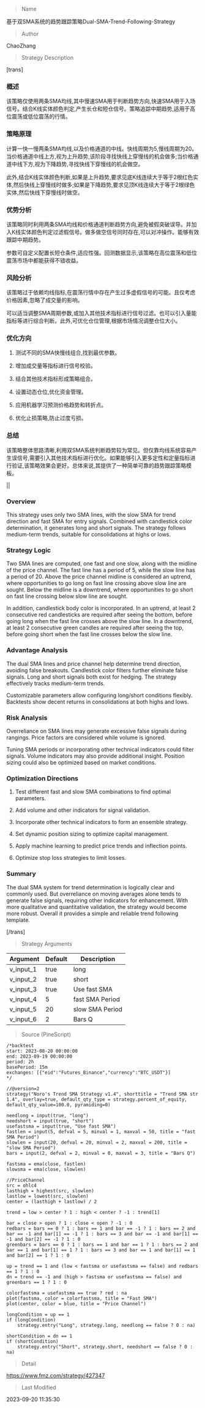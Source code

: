 
> Name

基于双SMA系统的趋势跟踪策略Dual-SMA-Trend-Following-Strategy

> Author

ChaoZhang

> Strategy Description

[trans]

### 概述

该策略仅使用两条SMA均线,其中慢速SMA用于判断趋势方向,快速SMA用于入场信号。结合K线实体颜色判定,产生长仓和短仓信号。策略追踪中期趋势,适用于高位震荡或低位震荡的行情。

### 策略原理

计算一快一慢两条SMA均线,以及价格通道的中线。快线周期为5,慢线周期为20。当价格通道中线上方,视为上升趋势,该阶段寻找快线上穿慢线的机会做多;当价格通道中线下方,视为下降趋势,寻找快线下穿慢线的机会做空。

此外,结合K线实体颜色判断,如果是上升趋势,要求见底K线连续大于等于2根红色实体,然后快线上穿慢线时做多;如果是下降趋势,要求见顶K线连续大于等于2根绿色实体,然后快线下穿慢线时做空。

### 优势分析

该策略同时利用两条SMA均线和价格通道判断趋势方向,避免被假突破误导。并加入K线实体颜色判定过滤假信号。做多做空信号同时存在,可以对冲操作。能够有效跟踪中期趋势。

参数可自定义配置长短仓条件,适应性强。回测数据显示,该策略在高位震荡和低位震荡市场中都能获得不错收益。

### 风险分析

该策略过于依赖均线指标,在震荡行情中存在产生过多虚假信号的可能。且仅考虑价格因素,忽略了成交量的影响。

可以适当调整SMA周期参数,或加入其他技术指标进行信号过滤。也可以引入量能指标等进行综合判断。此外,可优化仓位管理,根据市场情况调整仓位大小。

### 优化方向

1. 测试不同的SMA快慢线组合,找到最优参数。

2. 增加成交量等指标进行信号校验。

3. 结合其他技术指标形成策略组合。

4. 设置动态仓位,优化资金管理。

5. 应用机器学习预测价格趋势和转折点。

6. 优化止损策略,防止过度亏损。

### 总结

该策略整体思路清晰,利用双SMA系统判断趋势较为常见。但仅靠均线系统容易产生误信号,需要引入其他技术指标进行优化。如果能够引入更多定性和定量指标进行验证,该策略效果会更好。总体来说,其提供了一种简单可靠的趋势跟踪策略模板。

||


### Overview 

This strategy uses only two SMA lines, with the slow SMA for trend direction and fast SMA for entry signals. Combined with candlestick color determination, it generates long and short signals. The strategy follows medium-term trends, suitable for consolidations at highs or lows.

### Strategy Logic

Two SMA lines are computed, one fast and one slow, along with the midline of the price channel. The fast line has a period of 5, while the slow line has a period of 20. Above the price channel midline is considered an uptrend, where opportunities to go long on fast line crossing above slow line are sought. Below the midline is a downtrend, where opportunities to go short on fast line crossing below slow line are sought.

In addition, candlestick body color is incorporated. In an uptrend, at least 2 consecutive red candlesticks are required after seeing the bottom, before going long when the fast line crosses above the slow line. In a downtrend, at least 2 consecutive green candles are required after seeing the top, before going short when the fast line crosses below the slow line.

### Advantage Analysis

The dual SMA lines and price channel help determine trend direction, avoiding false breakouts. Candlestick color filters further eliminate false signals. Long and short signals both exist for hedging. The strategy effectively tracks medium-term trends.

Customizable parameters allow configuring long/short conditions flexibly. Backtests show decent returns in consolidations at both highs and lows.

### Risk Analysis

Overreliance on SMA lines may generate excessive false signals during rangings. Price factors are considered while volume is ignored.

Tuning SMA periods or incorporating other technical indicators could filter signals. Volume indicators may also provide additional insight. Position sizing could also be optimized based on market conditions.

### Optimization Directions

1. Test different fast and slow SMA combinations to find optimal parameters.

2. Add volume and other indicators for signal validation.

3. Incorporate other technical indicators to form an ensemble strategy. 

4. Set dynamic position sizing to optimize capital management.

5. Apply machine learning to predict price trends and inflection points.

6. Optimize stop loss strategies to limit losses.

### Summary

The dual SMA system for trend determination is logically clear and commonly used. But overreliance on moving averages alone tends to generate false signals, requiring other indicators for enhancement. With more qualitative and quantitative validation, the strategy would become more robust. Overall it provides a simple and reliable trend following template.

[/trans]

> Strategy Arguments



|Argument|Default|Description|
|----|----|----|
|v_input_1|true|long|
|v_input_2|true|short|
|v_input_3|true|Use fast SMA|
|v_input_4|5|fast SMA Period|
|v_input_5|20|slow SMA Period|
|v_input_6|2|Bars Q|


> Source (PineScript)

``` pinescript
/*backtest
start: 2023-08-20 00:00:00
end: 2023-09-19 00:00:00
period: 2h
basePeriod: 15m
exchanges: [{"eid":"Futures_Binance","currency":"BTC_USDT"}]
*/

//@version=2
strategy("Noro's Trend SMA Strategy v1.4", shorttitle = "Trend SMA str 1.4", overlay=true, default_qty_type = strategy.percent_of_equity, default_qty_value=100.0, pyramiding=0)

needlong = input(true, "long")
needshort = input(true, "short")
usefastsma = input(true, "Use fast SMA")
fastlen = input(5, defval = 5, minval = 1, maxval = 50, title = "fast SMA Period")
slowlen = input(20, defval = 20, minval = 2, maxval = 200, title = "slow SMA Period")
bars = input(2, defval = 2, minval = 0, maxval = 3, title = "Bars Q")

fastsma = ema(close, fastlen)
slowsma = ema(close, slowlen)

//PriceChannel
src = ohlc4
lasthigh = highest(src, slowlen)
lastlow = lowest(src, slowlen)
center = (lasthigh + lastlow) / 2

trend = low > center ? 1 : high < center ? -1 : trend[1]

bar = close > open ? 1 : close < open ? -1 : 0
redbars = bars == 0 ? 1 : bars == 1 and bar == -1 ? 1 : bars == 2 and bar == -1 and bar[1] == -1 ? 1 : bars == 3 and bar == -1 and bar[1] == -1 and bar[2] == -1 ? 1 : 0
greenbars = bars == 0 ? 1 : bars == 1 and bar == 1 ? 1 : bars == 2 and bar == 1 and bar[1] == 1 ? 1 : bars == 3 and bar == 1 and bar[1] == 1 and bar[2] == 1 ? 1 : 0

up = trend == 1 and (low < fastsma or usefastsma == false) and redbars == 1 ? 1 : 0
dn = trend == -1 and (high > fastsma or usefastsma == false) and greenbars == 1 ? 1 : 0

colorfastsma = usefastsma == true ? red : na
plot(fastsma, color = colorfastsma, title = "Fast SMA")
plot(center, color = blue, title = "Price Channel")

longCondition = up == 1
if (longCondition)
    strategy.entry("Long", strategy.long, needlong == false ? 0 : na)

shortCondition = dn == 1
if (shortCondition)
    strategy.entry("Short", strategy.short, needshort == false ? 0 : na)
```

> Detail

https://www.fmz.com/strategy/427347

> Last Modified

2023-09-20 11:35:30
